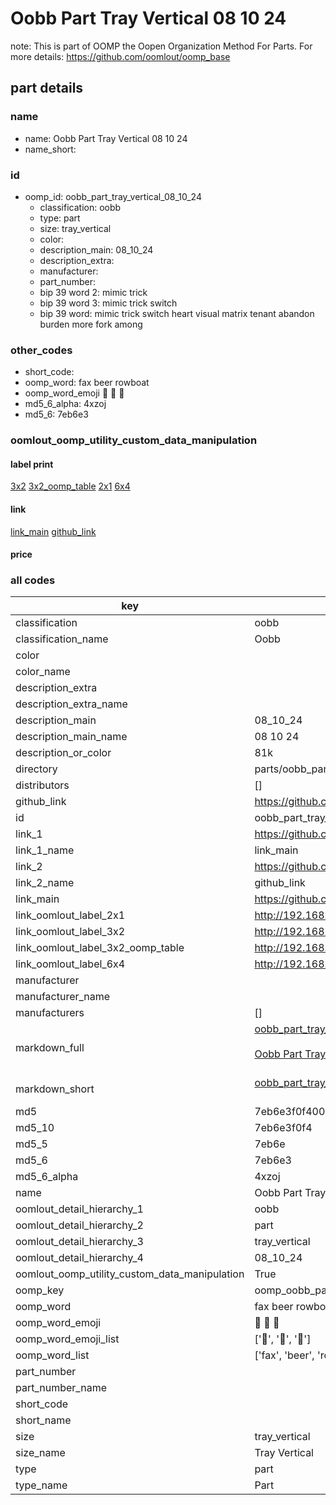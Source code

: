 # Oobb Part Tray Vertical 08 10 24  

note: This is part of OOMP the Oopen Organization Method For Parts. For more details: https://github.com/oomlout/oomp_base

##  part details





### name
* name: Oobb Part Tray Vertical 08 10 24
* name_short: 
### id
* oomp_id: oobb_part_tray_vertical_08_10_24
  * classification: oobb
  * type: part
  * size: tray_vertical
  * color: 
  * description_main: 08_10_24
  * description_extra: 
  * manufacturer: 
  * part_number: 
  * bip 39 word 2: mimic trick
  * bip 39 word 3: mimic trick switch
  * bip 39 word: mimic trick switch heart visual matrix tenant abandon burden more fork among

### other_codes
* short_code: 
* oomp_word: fax beer rowboat
* oomp_word_emoji :fax: :beer: :rowboat:
* md5_6_alpha: 4xzoj
* md5_6: 7eb6e3






### oomlout_oomp_utility_custom_data_manipulation
#### label print
[3x2](http://192.168.1.245:1112/?label=oomp%204xzoj)
[3x2_oomp_table](http://192.168.1.107:1112/?label=oomp%204xzoj)
[2x1](http://192.168.1.242:1112/?label=oomp%204xzoj)
[6x4](http://192.168.1.55:1112/?label=oomp%204xzoj)    

#### link

[link_main](https://github.com/oomlout/oomlout_oomp_current_version_messy/tree/main/parts/oobb_part_tray_vertical_08_10_24) [github_link](https://github.com/oomlout/oomlout_oomp_part_src/tree/main/parts/oobb_part_tray_vertical_08_10_24)                             

#### price







### all codes 
| key | value |  
| --- | --- |  
| classification | oobb |  
| classification_name | Oobb |  
| color |  |  
| color_name |  |  
| description_extra |  |  
| description_extra_name |  |  
| description_main | 08_10_24 |  
| description_main_name | 08 10 24 |  
| description_or_color | 81k |  
| directory | parts/oobb_part_tray_vertical_08_10_24 |  
| distributors | [] |  
| github_link | https://github.com/oomlout/oomlout_oomp_part_src/tree/main/parts/oobb_part_tray_vertical_08_10_24 |  
| id | oobb_part_tray_vertical_08_10_24 |  
| link_1 | https://github.com/oomlout/oomlout_oomp_current_version_messy/tree/main/parts/oobb_part_tray_vertical_08_10_24 |  
| link_1_name | link_main |  
| link_2 | https://github.com/oomlout/oomlout_oomp_part_src/tree/main/parts/oobb_part_tray_vertical_08_10_24 |  
| link_2_name | github_link |  
| link_main | https://github.com/oomlout/oomlout_oomp_current_version_messy/tree/main/parts/oobb_part_tray_vertical_08_10_24 |  
| link_oomlout_label_2x1 | http://192.168.1.242:1112/?label=oomp%204xzoj |  
| link_oomlout_label_3x2 | http://192.168.1.245:1112/?label=oomp%204xzoj |  
| link_oomlout_label_3x2_oomp_table | http://192.168.1.107:1112/?label=oomp%204xzoj |  
| link_oomlout_label_6x4 | http://192.168.1.55:1112/?label=oomp%204xzoj |  
| manufacturer |  |  
| manufacturer_name |  |  
| manufacturers | [] |  
| markdown_full | [oobb_part_tray_vertical_08_10_24](https://github.com/oomlout/oomlout_oomp_current_version_messy/tree/main/parts/oobb_part_tray_vertical_08_10_24)<br>[](https://github.com/oomlout/oomlout_oomp_current_version_messy/tree/main/parts/oobb_part_tray_vertical_08_10_24)<br>[Oobb Part Tray Vertical 08 10 24](https://github.com/oomlout/oomlout_oomp_current_version_messy/tree/main/parts/oobb_part_tray_vertical_08_10_24)<br><br> |  
| markdown_short | [oobb_part_tray_vertical_08_10_24](https://github.com/oomlout/oomlout_oomp_current_version_messy/tree/main/parts/oobb_part_tray_vertical_08_10_24)<br><br> |  
| md5 | 7eb6e3f0f4001be224fa76a5b87a1c66 |  
| md5_10 | 7eb6e3f0f4 |  
| md5_5 | 7eb6e |  
| md5_6 | 7eb6e3 |  
| md5_6_alpha | 4xzoj |  
| name | Oobb Part Tray Vertical 08 10 24 |  
| oomlout_detail_hierarchy_1 | oobb |  
| oomlout_detail_hierarchy_2 | part |  
| oomlout_detail_hierarchy_3 | tray_vertical |  
| oomlout_detail_hierarchy_4 | 08_10_24 |  
| oomlout_oomp_utility_custom_data_manipulation | True |  
| oomp_key | oomp_oobb_part_tray_vertical_08_10_24 |  
| oomp_word | fax beer rowboat |  
| oomp_word_emoji | :fax: :beer: :rowboat: |  
| oomp_word_emoji_list | [':fax:', ':beer:', ':rowboat:'] |  
| oomp_word_list | ['fax', 'beer', 'rowboat'] |  
| part_number |  |  
| part_number_name |  |  
| short_code |  |  
| short_name |  |  
| size | tray_vertical |  
| size_name | Tray Vertical |  
| type | part |  
| type_name | Part |  
